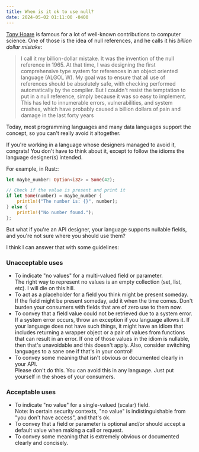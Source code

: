 ```yaml
---
title: When is it ok to use null?
date: 2024-05-02 01:11:00 -0400
---
```


[Tony Hoare](https://en.wikipedia.org/wiki/Tony_Hoare) is famous for a lot of well-known contributions to computer science. One of those is the idea of null references, and he calls it his _billion dollar mistake_:

> I call it my billion-dollar mistake. It was the invention of the null reference in 1965. At that time, I was designing the first comprehensive type system for references in an object oriented language (ALGOL W). My goal was to ensure that all use of references should be absolutely safe, with checking performed automatically by the compiler. But I couldn't resist the temptation to put in a null reference, simply because it was so easy to implement. This has led to innumerable errors, vulnerabilities, and system crashes, which have probably caused a billion dollars of pain and damage in the last forty years

Today, most programming languages and many data languages support the concept,
so you can't really avoid it altogether.

If you're working in a language whose designers managed to avoid it, congrats!
You don't have to think about it, except to follow the idioms the language
designer(s) intended.

For example, in Rust::

```rust
let maybe_number: Option<i32> = Some(42);

// Check if the value is present and print it
if let Some(number) = maybe_number {
    println!("The number is: {}", number);
} else {
    println!("No number found.");
};
```

But what if you're an API designer, your language supports nullable fields,
and you're not sure where you should use them?

I think I can answer that with some guidelines:

### Unacceptable uses

* To indicate "no values" for a multi-valued field or parameter.<br>
  The right way to represent no values is an empty collection (set, list, etc).
  I will die on this hill.
* To act as a placeholder for a field you think might be present someday.<br>
  If the field might be present someday, add it when the time comes.
  Don't burden your consumers with fields that are of zero use to them now.
* To convey that a field value could not be retrieved due to a system error.<br>
  If a system error occurs, throw an exception if you language allows it.
  If your language does not have such things, it might have an idiom
  that includes returning a wrapper object or a pair of values from functions
  that can result in an error. If one of those values in the idiom is nullable,
  then that's unavoidable and this doesn't apply. Also, consider switching
  languages to a sane one if that's in your control!
* To convey some meaning that isn't obvious or documented clearly in your API.<br>
  Please don't do this. You can avoid this in any language.
  Just put yourself in the shoes of your consumers.

### Acceptable uses

* To indicate "no value" for a single-valued (scalar) field.<br>
  Note: In certain security contexts, "no value" is indistinguishable from
  "you don't have access", and that's ok.
* To convey that a field or parameter is optional and/or should accept a default value
  when making a call or request.
* To convey some meaning that is extremely obvious or documented clearly and concisely.
